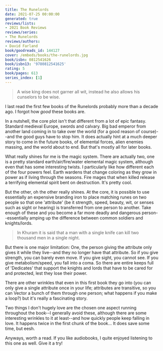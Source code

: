 ```yaml
---
title: The Runelords
date: 2021-07-25 00:00:00
generated: true
reviews/lists:
- 2021 Book Reviews
reviews/series:
- The Runelords
reviews/authors:
- David Farland
book/goodreads_id: 144127
cover: /embeds/books/the-runelords.jpg
book/isbn: 0812541626
book/isbn13: '9780812541625'
rating: 5
book/pages: 613
series_index: [1]
---
```

> A wise king does not garner all wit, instead he also allows his cunselors to
> be wise.

I last read the first few books of the Runelords probably more than a decade ago. I forgot how *good* these books are.  

<!--more-->

In a nutshell, the core plot isn't that different from a lot of epic fantasy. Standard medieval Europe, swords and calvary. Big bad emperor from another land coming in to take over the world (for a good reason of course)--and the good guys have to stop him. It does actually hint at a much deeper story to come in the future books, of elemental forces, alien enemies massing, and the world about to end. But that's mostly all for later books.  

What really shines for me is the magic system. There are actually two, one is a pretty standard earth/air/fire/water elemental magic system, although even that has some interesting twists. I particularly like how different each of the four powers feel. Earth wardens that change coloring as they grow in power as if living through the seasons. Fire mages that when killed release a terrifying elemental spirit bent on destruction. It's pretty cool.  

But the other, oh the other really shines. At the core, it is possible to use essentially an expensive branding iron to place matching runes on two people so that one 'attribute' (be it strength, speed, beauty, wit, or senses such as sight or hearing) is transferred from one person to another. Take enough of these and you become a far more deadly and dangerous person--essentially amping up the difference between common soldiers and knights/lords.  

> In Khuram it is said that a man with a single knife can kill two thousand
> men in a single night.

But there is one major limitation: One, the person giving the attribute only gives it while they live--and they no longer have that attribute. So if you give strength, you can barely even move. If you give sight, you cannot see. If you give metabolism/speed, you fall into a coma. So there are entire keeps full of 'Dedicates' that support the knights and lords that have to be cared for and protected, lest they lose their power.  

There are other wrinkles that even in this first book they go into (you can only give a single attribute once in your life; attributes are transitive, so you can Vector a bunch of them through one person; what happens if you make a loop?) but it's really a fascinating story.  

Two things I don't hugely love are the chosen one aspect running throughout the book--I generally avoid these, although there are some interesting wrinkles to it at least--and how quickly people keep falling in love. It happens twice in the first chunk of the book... It does save some time, but eesh.  

Anyways, worth a read. If you like audiobooks, I quite enjoyed listening to this one as well. Give it a try!